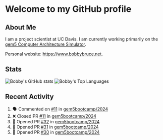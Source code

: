 # Welcome to my GitHub profile

## About Me

I am a project scientist at UC Davis. I am currently working primarily on the [gem5 Computer Architecture Simulator](https://github.com/gem5).

Personal website: <https://www.bobbybruce.net>.

## Stats

![Bobby's GitHub stats](https://github-readme-stats.vercel.app/api?username=bobbyrbruce&show_icons=true&theme=responsive&include_all_commits=true&count_private=true&show=reviews&disable_animations=true)
![Bobby's Top Languages ](https://github-readme-stats.vercel.app/api/top-langs/?username=bobbyrbruce&layout=compact&theme=responsive&count_private=true&langs_count=10&disable_animations=true)

## Recent Activity

<!--START_SECTION:activity-->
1. 🗣 Commented on [#11](https://github.com/gem5bootcamp/2024/pull/11#issuecomment-2244030465) in [gem5bootcamp/2024](https://github.com/gem5bootcamp/2024)
2. ❌ Closed PR [#11](https://github.com/gem5bootcamp/2024/pull/11) in [gem5bootcamp/2024](https://github.com/gem5bootcamp/2024)
3. 💪 Opened PR [#32](https://github.com/gem5bootcamp/2024/pull/32) in [gem5bootcamp/2024](https://github.com/gem5bootcamp/2024)
4. 💪 Opened PR [#31](https://github.com/gem5bootcamp/2024/pull/31) in [gem5bootcamp/2024](https://github.com/gem5bootcamp/2024)
5. 💪 Opened PR [#30](https://github.com/gem5bootcamp/2024/pull/30) in [gem5bootcamp/2024](https://github.com/gem5bootcamp/2024)
<!--END_SECTION:activity-->
